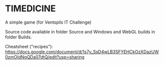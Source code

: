 # TIMEDICINE
A simple game (for Ventspils IT Challenge)

Source code available in folder Source and Windows and WebGL builds in folder Builds.

Cheatsheet ("recipes"): https://docs.google.com/document/d/1s7y_SsD4wLB3SFYEHCkOzXDazUW0zmOldNgQDa07dtQ/edit?usp=sharing 
